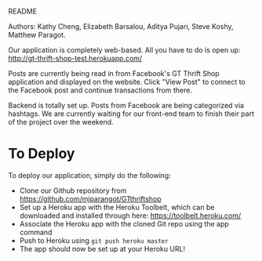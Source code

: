 README

Authors: Kathy Cheng, Elizabeth Barsalou, Aditya Pujari, Steve Koshy, Matthew Paragot.

Our application is completely web-based. All you have to do is open up:
http://gt-thrift-shop-test.herokuapp.com/

Posts are currently being read in from Facebook's GT Thrift Shop application and 
displayed on the website. Click "View Post" to connect to the Facebook post and 
continue transactions from there.

Backend is totally set up. Posts from Facebook are being categorized via hashtags.
We are currently waiting for our front-end team to finish their part of the project
over the weekend.

To Deploy
==========

To deploy our application, simply do the following:

- Clone our Github repository from https://github.com/mjparangot/GTthriftshop
- Set up a Heroku app with the Heroku Toolbelt, which can be downloaded and installed through here: https://toolbelt.heroku.com/
- Associate the Heroku app with the cloned Git repo using the app command
- Push to Heroku using `git push heroku master`
- The app should now be set up at your Heroku URL!
